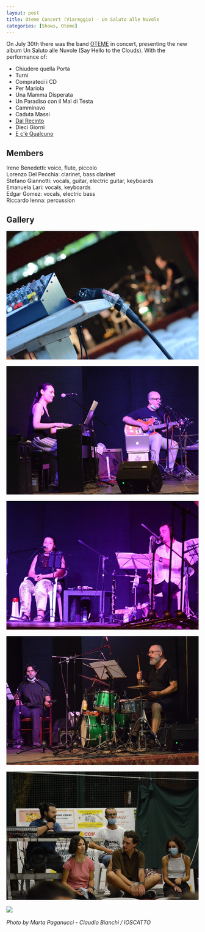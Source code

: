 ```yaml
---
layout: post
title: Oteme Concert (Viareggio) - Un Saluto alle Nuvole
categories: [Shows, Oteme]
---
```


On July 30th there was the band [OTEME](http://oteme.com/) in concert, presenting the new album Un Saluto alle Nuvole (Say Hello to the Clouds). With the performance of:

- Chiudere quella Porta
- Turni
- Comprateci i CD
- Per Mariola
- Una Mamma Disperata
- Un Paradiso con il Mal di Testa
- Camminavo
- Caduta Massi
- [Dal Recinto](https://www.youtube.com/watch?v=OHgHkdmD-70)
- Dieci Giorni
- [E c'è Qualcuno](https://www.youtube.com/watch?v=9YT93GZNxfM) 

## Members

Irene Benedetti: voice, flute, piccolo<br />
Lorenzo Del Pecchia: clarinet, bass clarinet<br />
Stefano Giannotti: vocals, guitar, electric guitar, keyboards<br />
Emanuela Lari: vocals, keyboards<br />
Edgar Gomez: vocals, electric bass<br />
Riccardo Ienna: percussion

## Gallery

![](/images/uploads/2020-07-30-oteme-concert-viareggio/mixer-view.jpg)

![](/images/uploads/2020-07-30-oteme-concert-viareggio/emanuela-stefano.jpg)

![](/images/uploads/2020-07-30-oteme-concert-viareggio/irene-lorenzo.jpg)

![](/images/uploads/2020-07-30-oteme-concert-viareggio/edgar-riccardo.jpg)

![](/images/uploads/2020-07-30-oteme-concert-viareggio/orchestra-sms.jpg)

![](http://oteme.com/it/wp-content/uploads/2020/07/OTEME-Collage-Un-saluto-alle-Nuvole-4-1000.jpg)

*Photo by Marta Paganucci - Claudio Bianchi / IOSCATTO*